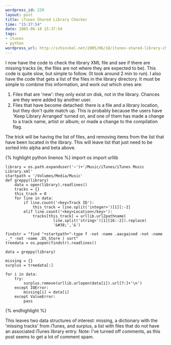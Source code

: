 ```yaml
--- 
wordpress_id: 229
layout: post
title: iTunes Shared Library Checker
time: "15:37:54"
date: 2005-06-18 15:37:54
tags: 
- itunes
- python
wordpress_url: http://schinckel.net/2005/06/18/itunes-shared-library-checker/
---
```

I now have the code to check the library XML file and see if there are missing tracks (ie, the files are not where they are expected to be). This code is quite slow, but simple to follow. (It took around 2 min to run). I also have the code that gets a list of the files in the library directory. It must be simple to combine this information, and work out which ones are: 

  1. Files that are 'new': they only exist on disk, not in the library. Chances are they were added by another user.
  2. Files that have become detached: there is a file and a library location, but they don't quite match up. This is probably because the users have 'Keep Library Arranged' turned on, and one of them has made a change to a track name, artist or album; or made a change to the compilation flag.

The trick will be having the list of files, and removing items from the list that have been located in the library. This will leave list that just need to be sorted into alpha and beta above. 
    
{% highlight python linenos %}
    import os
    import urllib
        
    library = os.path.expanduser('~')+'/Music/iTunes/iTunes Music Library.xml'
    startpath = '/Volumes/Media/Music'
    def greppy(library)
        data = open(library).readlines()
        tracks = {}
        this_track = 0
        for line in data:
            if line.count('<key>Track ID'):
                this_track = line.split('integer>')[1][:-2]
            elif line.count('<key>Location</key>'):
                tracks[this_track] = urllib.url2pathname(
                         line.split('string>')[1][16:-2]).replace(
                         '&#38;','&')
        
    findstr = "find "+startpath+"-type f -not -name .aacgained -not -name ._* -not -name .DS_Store | sort"
    treedata = os.popen(findstr).readlines()
        
    data = greppy(library)
        
    missing = {}
    surplus = treedata[:]
        
    for i in data:
        try:
            surplus.remove(urllib.urlopen(data[i]).url[7:]+'\n')
        except IOError:
            missing[i] = data[i]
        except ValueError:
            pass
{% endhighlight %}
    

This leaves two data structures of interest: missing, a dictionary with the 'missing tracks' from iTunes, and surplus, a list with files that do not have an associated iTunes library entry. Note: I've turned off comments, as this post seems to get a lot of comment spam. 
